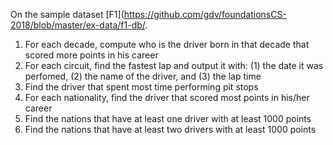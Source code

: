 On the sample dataset [F1](https://github.com/gdv/foundationsCS-2018/blob/master/ex-data/f1-db/.

1.  For each decade, compute who is the driver born in that decade that scored more points in his career
1.  For each circuit, find the fastest lap and output it with: (1) the date it was perfomed, (2) the name of the driver, and (3) the lap time
1.  Find the driver that spent most time performing pit stops
1.  For each nationality, find the driver that scored most points in his/her career
1.  Find the nations that have at least one driver with at least 1000 points
1.  Find the nations that have at least two drivers with at least 1000 points
